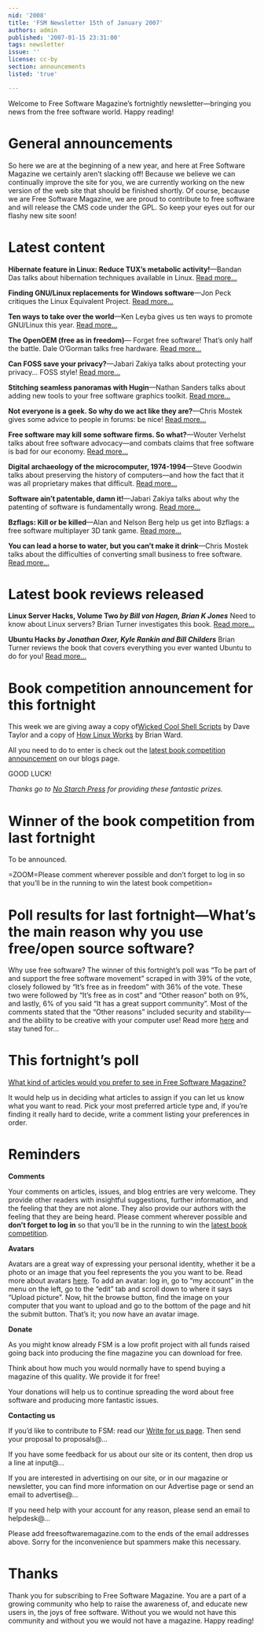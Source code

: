 ```yaml
---
nid: '2008'
title: 'FSM Newsletter 15th of January 2007'
authors: admin
published: '2007-01-15 23:31:00'
tags: newsletter
issue: ''
license: cc-by
section: announcements
listed: 'true'

---
```

Welcome to Free Software Magazine’s fortnightly newsletter—bringing you news from the free software world. Happy reading!


# General announcements

So here we are at the beginning of a new year, and here at Free Software Magazine we certainly aren’t slacking off! Because we believe we can continually improve the site for you, we are currently working on the new version of the web site that should be finished shortly. Of course, because we are Free Software Magazine, we are proud to contribute to free software and will release the CMS code under the GPL. So keep your eyes out for our flashy new site soon!


# Latest content

**Hibernate feature in Linux: Reduce TUX’s metabolic activity!**—Bandan Das talks about hibernation techniques available in Linux. [Read more...](http://www.freesoftwaremagazine.com/articles/hibernate_linux)

**Finding GNU/Linux replacements for Windows software**—Jon Peck critiques the Linux Equivalent Project. [Read more...](http://www.freesoftwaremagazine.com/blogs/finding_gnu_linux_replacements_for_windows_software)

**Ten ways to take over the world**—Ken Leyba gives us ten ways to promote GNU/Linux this year. [Read more...](http://www.freesoftwaremagazine.com/blogs/ten_ways_to_take_over_the_world)

**The OpenOEM (free as in freedom)**— Forget free software! That’s only half the battle. Dale O’Gorman talks free hardware. [Read more...](http://www.freesoftwaremagazine.com/blogs/the_openoem_free_as_in_freedom)

**Can FOSS save your privacy?**—Jabari Zakiya talks about protecting your privacy... FOSS style! [Read more...](http://www.freesoftwaremagazine.com/blogs/can_foss_save_your_privacy)

**Stitching seamless panoramas with Hugin**—Nathan Sanders talks about adding new tools to your free software graphics toolkit. [Read more...](http://www.freesoftwaremagazine.com/articles/stitching_seamless_panoramas_with_hugin)

**Not everyone is a geek. So why do we act like they are?**—Chris Mostek gives some advice to people in forums: be nice! [Read more...](http://www.freesoftwaremagazine.com/blogs/not_everyone_is_a_geek_so_why_do_we_act_like_they_are)

**Free software may kill some software firms. So what?**—Wouter Verhelst talks about free software advocacy—and combats claims that free software is bad for our economy. [Read more...](http://www.freesoftwaremagazine.com/blogs/free_software_may_kill_some_software_firms_so_what)

**Digital archaeology of the microcomputer, 1974-1994**—Steve Goodwin talks about preserving the history of computers—and how the fact that it was all proprietary makes that difficult. [Read more...](http://www.freesoftwaremagazine.com/blogs/digital_archaeology_of_the_microcomputer_1974-1994)

**Software ain’t patentable, damn it!**—Jabari Zakiya talks about why the patenting of software is fundamentally wrong. [Read more...](http://www.freesoftwaremagazine.com/blogs/software_aint_patentable_damn_it)

**Bzflags: Kill or be killed**—Alan and Nelson Berg help us get into Bzflags: a free software multiplayer 3D tank game. [Read more...](http://www.freesoftwaremagazine.com/articles/bzflags)

**You can lead a horse to water, but you can’t make it drink**—Chris Mostek talks about the difficulties of converting small business to free software. [Read more...](http://www.freesoftwaremagazine.com/blogs/you_can_lead_a_horse_to_water_but_you_cant_make_it_drink)


# Latest book reviews released

**Linux Server Hacks, Volume Two _by Bill von Hagen, Brian K Jones_** Need to know about Linux servers? Brian Turner investigates this book. [Read more...](http://www.freesoftwaremagazine.com/articles/book_review_linux_server_hacks_volume_two)

**Ubuntu Hacks _by Jonathan Oxer, Kyle Rankin and Bill Childers_** Brian Turner reviews the book that covers everything you ever wanted Ubuntu to do for you! [Read more...](http://www.freesoftwaremagazine.com/articles/book_review_ubuntu_hacks)


# Book competition announcement for this fortnight

This week we are giving away a copy of[Wicked Cool Shell Scripts](http://www.freesoftwaremagazine.com/articles/book_review_wicked_cool_shell_scripts) by Dave Taylor and a copy of [How Linux Works](http://www.freesoftwaremagazine.com/articles/book_review_how_linux_works) by Brian Ward.

All you need to do to enter is check out the [latest book competition announcement](http://www.freesoftwaremagazine.com/blog/1) on our blogs page.

GOOD LUCK!

_Thanks go to _[No Starch Press](http://www.nostarch.com/)_ for providing these fantastic prizes._


# Winner of the book competition from last fortnight

To be announced.


=ZOOM=Please comment wherever possible and don’t forget to log in so that you’ll be in the running to win the latest book competition=


# Poll results for last fortnight—What’s the main reason why you use free/open source software?

Why use free software? The winner of this fortnight’s poll was “To be part of and support the free software movement” scraped in with 39% of the vote, closely followed by “It’s free as in freedom” with 36% of the vote. These two were followed by “It’s free as in cost” and “Other reason” both on 9%, and lastly, 6% of you said “It has a great support community”. Most of the comments stated that the “Other reasons” included security and stability—and the ability to be creative with your computer use! Read more [here](http://www.freesoftwaremagazine.com/node/1976) and stay tuned for...


# This fortnight’s poll

[What kind of articles would you prefer to see in Free Software Magazine?](http://www.freesoftwaremagazine.com/polls/what_kind_of_articles_would_you_prefer_to_see_in_free_software_magazine%3F)

It would help us in deciding what articles to assign if you can let us know what you want to read. Pick your most preferred article type and, if you’re finding it really hard to decide, write a comment listing your preferences in order.


# Reminders

**Comments**

Your comments on articles, issues, and blog entries are very welcome. They provide other readers with insightful suggestions, further information, and the feeling that they are not alone. They also provide our authors with the feeling that they are being heard. Please comment wherever possible and **don’t forget to log in** so that you’ll be in the running to win the [latest book competition](http://www.freesoftwaremagazine.com/blog/1).

**Avatars**

Avatars are a great way of expressing your personal identity, whether it be a photo or an image that you feel represents the you you want to be. Read more about avatars [here](http://www.freesoftwaremagazine.com/node/1713). To add an avatar: log in, go to “my account” in the menu on the left, go to the “edit” tab and scroll down to where it says “Upload picture”. Now, hit the browse button, find the image on your computer that you want to upload and go to the bottom of the page and hit the submit button. That’s it; you now have an avatar image.

**Donate**

As you might know already FSM is a low profit project with all funds raised going back into producing the fine magazine you can download for free.

Think about how much you would normally have to spend buying a magazine of this quality. We provide it for free!

Your donations will help us to continue spreading the word about free software and producing more fantastic issues.

**Contacting us**

If you’d like to contribute to FSM: read our [Write for us page](http://www.freesoftwaremagazine.com/write_for_us). Then send your proposal to proposals@...

If you have some feedback for us about our site or its content, then drop us a line at input@...

If you are interested in advertising on our site, or in our magazine or newsletter, you can find more information on our Advertise page or send an email to advertise@...

If you need help with your account for any reason, please send an email to helpdesk@...

Please add freesoftwaremagazine.com to the ends of the email addresses above. Sorry for the inconvenience but spammers make this necessary.


# Thanks

Thank you for subscribing to Free Software Magazine. You are a part of a growing community who help to raise the awareness of, and educate new users in, the joys of free software. Without you we would not have this community and without you we would not have a magazine. Happy reading!

